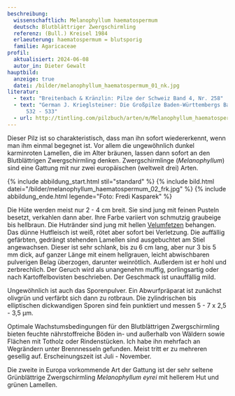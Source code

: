 ```yaml
---
beschreibung:
  wissenschaftlich: Melanophyllum haematospermum
  deutsch: Blutblättriger Zwergschirmling
  referenz: (Bull.) Kreisel 1984
  erlaeuterung: haematospermum = blutsporig
  familie: Agaricaceae
profil:
  aktualisiert: 2024-06-08
  autor_in: Dieter Gewalt
hauptbild:
  anzeige: true
  datei: /bilder/melanophyllum_haematospermum_01_nk.jpg
literatur:
  - text: "Breitenbach & Kränzlin: Pilze der Schweiz Band 4, Nr. 258"
  - text: "German J. Krieglsteiner: Die Großpilze Baden-Württembergs Band 5, Seite
      532 - 533"
  - url: http://tintling.com/pilzbuch/arten/m/Melanophyllum_haematospermum.html
---
```

Dieser Pilz ist so charakteristisch, dass man ihn sofort wiedererkennt, wenn man ihm einmal begegnet ist. Vor allem die ungewöhnlich dunkel karminroten Lamellen, die im Alter bräunen, lassen dann sofort an den Blutblättrigen Zwergschirmling denken. Zwergschirmlinge (*Melanophyllum*) sind eine Gattung mit nur zwei europäischen (weltweit drei) Arten.

{% include abbildung_start.html stil="standard" %}
{% include bild.html datei="/bilder/melanophyllum_haematospermum_02_frk.jpg" %}
{% include abbildung_ende.html legende="Foto: Fredi Kasparek" %}

Die Hüte werden meist nur 2 - 4 cm breit. Sie sind jung mit feinen Pusteln besetzt, verkahlen dann aber. Ihre Farbe variiert von schmutzig graubeige bis hellbraun. Die Hutränder sind jung mit hellen [Velumfetzen](Velum "Glossar") behangen. Das dünne Hutfleisch ist weiß, rötet aber sofort bei Verletzung. Die auffällig gefärbten, gedrängt stehenden Lamellen sind ausgebuchtet am Stiel angewachsen. Dieser ist sehr schlank, bis zu 6 cm lang, aber nur 3 bis 5 mm dick, auf ganzer Länge mit einem hellgrauen, leicht abwischbaren pulverigen Belag überzogen, darunter weinrötlich. Außerdem ist er hohl und zerbrechlich. Der Geruch wird als unangenehm muffig, porlingsartig oder nach Kartoffelbovisten beschrieben. Der Geschmack ist unauffällig mild. 

Ungewöhnlich ist auch das Sporenpulver. Ein Abwurfpräparat ist zunächst olivgrün und verfärbt sich dann zu rotbraun. Die zylindrischen bis elliptischen dickwandigen Sporen sind fein punktiert und messen 5 - 7 x 2,5 - 3,5 µm.

Optimale Wachstumsbedingungen für den Blutblättrigen Zwergschirmling bieten feuchte nährstoffreiche Böden in- und außerhalb von Wäldern sowie Flächen mit Totholz oder Rindenstücken. Ich habe ihn mehrfach an Wegrändern unter Brennnesseln gefunden. Meist tritt er zu mehreren gesellig auf. Erscheinungszeit ist Juli - November.

Die zweite in Europa vorkommende Art der Gattung ist der sehr seltene Grünblättrige Zwergschirmling *Melanophyllum eyrei* mit hellerem Hut und grünen Lamellen.